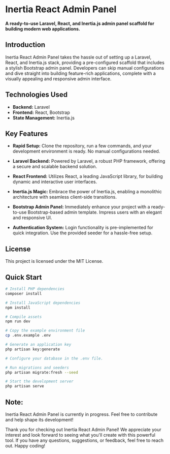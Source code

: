 # Inertia React Admin Panel

**A ready-to-use Laravel, React, and Inertia.js admin panel scaffold for building modern web applications.**

## Introduction

Inertia React Admin Panel takes the hassle out of setting up a Laravel, React, and Inertia.js stack, providing a pre-configured scaffold that includes a stylish Bootstrap admin panel. Developers can skip manual configurations and dive straight into building feature-rich applications, complete with a visually appealing and responsive admin interface.

## Technologies Used

-   **Backend:** Laravel
-   **Frontend:** React, Bootstrap
-   **State Management:** Inertia.js

## Key Features

- **Rapid Setup:** Clone the repository, run a few commands, and your development environment is ready. No manual configurations needed.

- **Laravel Backend:** Powered by Laravel, a robust PHP framework, offering a secure and scalable backend solution.

- **React Frontend:** Utilizes React, a leading JavaScript library, for building dynamic and interactive user interfaces.

- **Inertia.js Magic:** Embrace the power of Inertia.js, enabling a monolithic architecture with seamless client-side transitions.

- **Bootstrap Admin Panel:** Immediately enhance your project with a ready-to-use Bootstrap-based admin template. Impress users with an elegant and responsive UI.

- **Authentication System:** Login functionality is pre-implemented for quick integration. Use the provided seeder for a hassle-free setup.

## License

This project is licensed under the MIT License.


## Quick Start


```bash
# Install PHP dependencies
composer install

# Install JavaScript dependencies
npm install

# Compile assets
npm run dev

# Copy the example environment file
cp .env.example .env

# Generate an application key
php artisan key:generate

# Configure your database in the .env file.

# Run migrations and seeders
php artisan migrate:fresh --seed

# Start the development server
php artisan serve
```


##  Note:

Inertia React Admin Panel is currently in progress. Feel free to contribute and help shape its development!

Thank you for checking out Inertia React Admin Panel! We appreciate your interest and look forward to seeing what you'll create with this powerful tool. If you have any questions, suggestions, or feedback, feel free to reach out. Happy coding!
